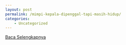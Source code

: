 ```yaml
---
layout: post
permalink: /mimpi-kepala-dipenggal-tapi-masih-hidup/
categories:
    - Uncategorized
---
```


[Baca Selengkapnya](/03)